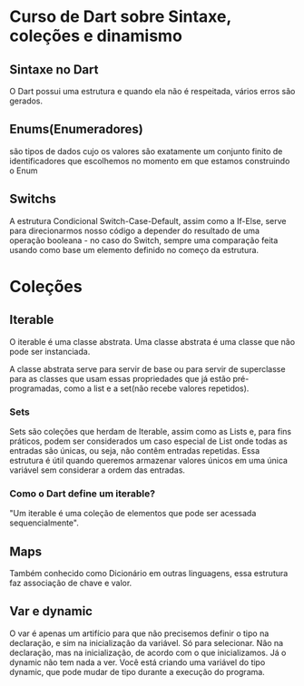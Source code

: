 # Curso de Dart sobre Sintaxe, coleções e dinamismo

## Sintaxe no Dart
<p>O Dart possui uma estrutura e quando ela não é respeitada, vários erros são gerados.</p>

## Enums(Enumeradores)
<p>são tipos de dados cujo os valores são exatamente um conjunto finito de identificadores que escolhemos no momento em que estamos construindo o Enum</p>

## Switchs

<p>A estrutura Condicional Switch-Case-Default, assim como a If-Else, serve para direcionarmos nosso código a depender do resultado de uma operação booleana - no caso do Switch, sempre uma comparação feita usando como base um elemento definido no começo da estrutura.</p>

# Coleções
## Iterable
 <p>O iterable é uma classe abstrata. Uma classe abstrata é uma classe que não pode ser instanciada.</p>
 <p>A classe abstrata serve para servir de base ou para servir de superclasse para as classes que usam essas propriedades que já estão pré-programadas, como a list e a set(não recebe valores repetidos).</p>

### Sets
<p>Sets são coleções que herdam de Iterable, assim como as Lists e, para fins práticos, podem ser considerados um caso especial de List onde todas as entradas são únicas, ou seja, não contêm entradas repetidas. Essa estrutura é útil quando queremos armazenar valores únicos em uma única variável sem considerar a ordem das entradas.</p>

### Como o Dart define um iterable?
<p> "Um iterable é uma coleção de elementos que pode ser acessada sequencialmente". </p>


## Maps
<p>Também conhecido como Dicionário em outras linguagens, essa estrutura faz associação de chave e valor.</p>


## Var e dynamic

<p>O var é apenas um artifício para que não precisemos definir o tipo na declaração, e sim na inicialização da variável. Só para selecionar. Não na declaração, mas na inicialização, de acordo com o que inicializamos. Já o dynamic não tem nada a ver. Você está criando uma variável do tipo dynamic, que pode mudar de tipo durante a execução do programa.</p>